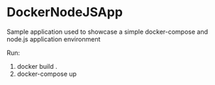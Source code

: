 # DockerNodeJSApp
Sample application used to showcase a simple docker-compose and node.js application environment

Run:
1. docker build .
2. docker-compose up
